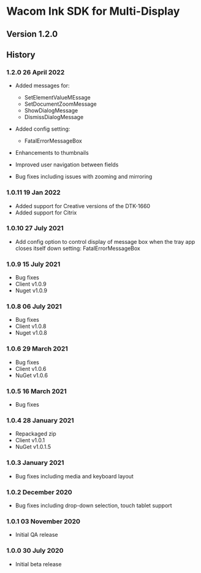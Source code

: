 # Wacom Ink SDK for Multi-Display

## Version 1.2.0

## History

  ### 1.2.0  26 April 2022
  - Added messages for:
	  - SetElementValueMEssage
	  - SetDocumentZoomMessage
	  - ShowDialogMessage
	  - DismissDialogMessage

  - Added config setting:
	  - FatalErrorMessageBox
    
  - Enhancements to thumbnails
  - Improved user navigation between fields
  - Bug fixes including issues with zooming and mirroring

### 1.0.11  19 Jan  2022
  - Added support for Creative versions of the DTK-1660
  - Added support for Citrix

### 1.0.10  27 July  2021
  - Add config option to control display of message box when the tray app closes itself down
    setting: FatalErrorMessageBox

### 1.0.9 15 July 2021
  * Bug fixes 
  * Client v1.0.9
  * Nuget v1.0.9
    
### 1.0.8 06 July 2021
  * Bug fixes
  * Client v1.0.8
  * Nuget v1.0.8

### 1.0.6   29 March 2021
  * Bug fixes
  * Client v1.0.6
  * NuGet  v1.0.6

### 1.0.5   16 March  2021
  * Bug fixes

### 1.0.4   28 January  2021
  * Repackaged zip
  * Client v1.0.1
  * NuGet  v1.0.1.5
  
### 1.0.3   January  2021
  * Bug fixes including media and keyboard layout

### 1.0.2   December 2020
  * Bug fixes including drop-down selection, touch tablet support
  
### 1.0.1   03 November 2020
  * Initial QA release

### 1.0.0   30 July 2020
  * Initial beta release
  
